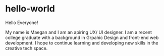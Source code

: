 # hello-world

Hello Everyone!

My name is Maegan and I am an apiring UX/ UI designer. I am a recent college graduate with a background in Grpahic Design and front-end web development. I hope to continue learning and developing new skills in the creative tech space.
